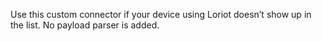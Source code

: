 Use this custom connector if your device using Loriot doesn’t show up in the list. No payload parser is added.